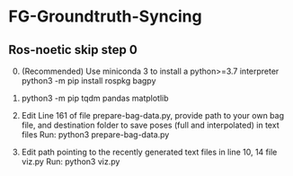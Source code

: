 # FG-Groundtruth-Syncing


## Ros-noetic skip step 0

0. (Recommended) Use miniconda 3 to install a python>=3.7 interpreter
python3 -m pip install rospkg bagpy

1. python3 -m pip  tqdm pandas matplotlib

2. Edit Line 161 of file prepare-bag-data.py, provide path to your own bag file, and destination folder to save poses (full and interpolated) in text files 
    Run: python3 prepare-bag-data.py

3. Edit path pointing to the recently generated text files in line 10, 14 file viz.py
    Run: python3 viz.py
